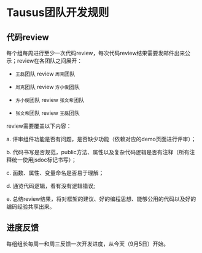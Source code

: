 # Tausus团队开发规则

## 代码review

每个组每周进行至少一次代码review，每次代码review结果需要发邮件出来公示；review在各团队之间展开：

  * `王磊`团队 review `周克`团队

  * `周克`团队 review `方小俊`团队

  * `方小俊`团队 review `张文希`团队

  * `张文希`团队 review `王磊`团队

review需要覆盖以下内容：

  a. 评审组件功能是否有问题，是否缺少功能（依赖对应的demo页面进行评审）；

  b. 代码书写是否规范，public方法、属性以及复杂代码逻辑是否有注释（所有注释统一使用jsdoc标记书写）；

  c. 函数、属性、变量命名是否易于理解；

  d. 通览代码逻辑，看有没有逻辑错误;

  e. 总结review结果，将对框架的建议、好的编程思想、能够公用的代码以及好的编码经验共享出来。

## 进度反馈

每组组长每周一和周三反馈一次开发进度，从今天（9月5日）开始。
